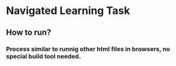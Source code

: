 # Navigated Learning Task
## How to run?
### Process similar to runnig other html files in browsers, no special build tool needed. 